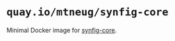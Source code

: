 # `quay.io/mtneug/synfig-core`

Minimal Docker image for [synfig-core](https://github.com/synfig/synfig/tree/master/synfig-core).
